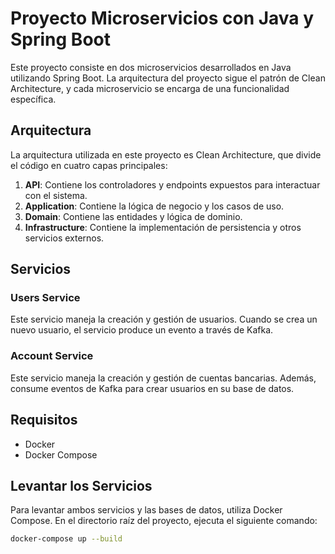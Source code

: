 # Proyecto Microservicios con Java y Spring Boot

Este proyecto consiste en dos microservicios desarrollados en Java utilizando Spring Boot. La arquitectura del proyecto sigue el patrón de Clean Architecture, y cada microservicio se encarga de una funcionalidad específica.

## Arquitectura

La arquitectura utilizada en este proyecto es Clean Architecture, que divide el código en cuatro capas principales:

1. **API**: Contiene los controladores y endpoints expuestos para interactuar con el sistema.
2. **Application**: Contiene la lógica de negocio y los casos de uso.
3. **Domain**: Contiene las entidades y lógica de dominio.
4. **Infrastructure**: Contiene la implementación de persistencia y otros servicios externos.

## Servicios

### Users Service

Este servicio maneja la creación y gestión de usuarios. Cuando se crea un nuevo usuario, el servicio produce un evento a través de Kafka.

### Account Service

Este servicio maneja la creación y gestión de cuentas bancarias. Además, consume eventos de Kafka para crear usuarios en su base de datos.

## Requisitos

- Docker
- Docker Compose

## Levantar los Servicios

Para levantar ambos servicios y las bases de datos, utiliza Docker Compose. En el directorio raíz del proyecto, ejecuta el siguiente comando:

```sh
docker-compose up --build
